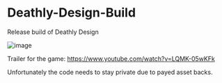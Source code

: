 # Deathly-Design-Build
Release build of Deathly Design

![image](https://github.com/user-attachments/assets/0ce0817d-f8b0-4acd-84f0-1c9360c1ccb1)


Trailer for the game: https://www.youtube.com/watch?v=LQMK-05wKFk

Unfortunately the code needs to stay private due to payed asset backs. 
